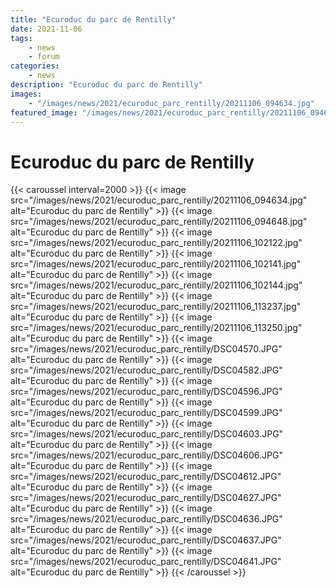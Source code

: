 ```yaml
---
title: "Ecuroduc du parc de Rentilly"
date: 2021-11-06
tags: 
    - news
    - forum
categories:
    - news
description: "Ecuroduc du parc de Rentilly"
images:
    - "/images/news/2021/ecuroduc_parc_rentilly/20211106_094634.jpg"
featured_image: "/images/news/2021/ecuroduc_parc_rentilly/20211106_094634.jpg"
---
```


# Ecuroduc du parc de Rentilly

{{< caroussel interval=2000 >}}
    {{< image src="/images/news/2021/ecuroduc_parc_rentilly/20211106_094634.jpg" alt="Ecuroduc du parc de Rentilly" >}} 
    {{< image src="/images/news/2021/ecuroduc_parc_rentilly/20211106_094648.jpg" alt="Ecuroduc du parc de Rentilly" >}} 
    {{< image src="/images/news/2021/ecuroduc_parc_rentilly/20211106_102122.jpg" alt="Ecuroduc du parc de Rentilly" >}} 
    {{< image src="/images/news/2021/ecuroduc_parc_rentilly/20211106_102141.jpg" alt="Ecuroduc du parc de Rentilly" >}} 
    {{< image src="/images/news/2021/ecuroduc_parc_rentilly/20211106_102144.jpg" alt="Ecuroduc du parc de Rentilly" >}} 
    {{< image src="/images/news/2021/ecuroduc_parc_rentilly/20211106_113237.jpg" alt="Ecuroduc du parc de Rentilly" >}} 
    {{< image src="/images/news/2021/ecuroduc_parc_rentilly/20211106_113250.jpg" alt="Ecuroduc du parc de Rentilly" >}} 
    {{< image src="/images/news/2021/ecuroduc_parc_rentilly/DSC04570.JPG" alt="Ecuroduc du parc de Rentilly" >}} 
    {{< image src="/images/news/2021/ecuroduc_parc_rentilly/DSC04582.JPG" alt="Ecuroduc du parc de Rentilly" >}} 
    {{< image src="/images/news/2021/ecuroduc_parc_rentilly/DSC04596.JPG" alt="Ecuroduc du parc de Rentilly" >}} 
    {{< image src="/images/news/2021/ecuroduc_parc_rentilly/DSC04599.JPG" alt="Ecuroduc du parc de Rentilly" >}} 
    {{< image src="/images/news/2021/ecuroduc_parc_rentilly/DSC04603.JPG" alt="Ecuroduc du parc de Rentilly" >}} 
    {{< image src="/images/news/2021/ecuroduc_parc_rentilly/DSC04606.JPG" alt="Ecuroduc du parc de Rentilly" >}} 
    {{< image src="/images/news/2021/ecuroduc_parc_rentilly/DSC04612.JPG" alt="Ecuroduc du parc de Rentilly" >}} 
    {{< image src="/images/news/2021/ecuroduc_parc_rentilly/DSC04627.JPG" alt="Ecuroduc du parc de Rentilly" >}} 
    {{< image src="/images/news/2021/ecuroduc_parc_rentilly/DSC04636.JPG" alt="Ecuroduc du parc de Rentilly" >}} 
    {{< image src="/images/news/2021/ecuroduc_parc_rentilly/DSC04637.JPG" alt="Ecuroduc du parc de Rentilly" >}} 
    {{< image src="/images/news/2021/ecuroduc_parc_rentilly/DSC04641.JPG" alt="Ecuroduc du parc de Rentilly" >}}
{{< /caroussel >}}